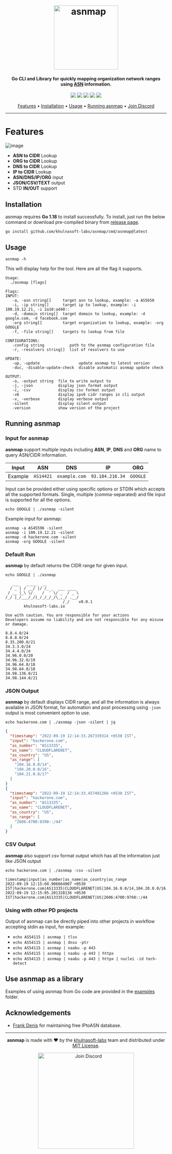 <h1 align="center">
  <img src="https://user-images.githubusercontent.com/8293321/192910103-a5945f2c-fa82-45e1-8568-1e46898ff6c5.png" alt="asnmap" width="200px">
  <br>
</h1>

<h4 align="center">Go CLI and Library for quickly mapping organization network ranges using <a href="https://en.wikipedia.org/wiki/Autonomous_system_(Internet)">ASN</a> information.</h4>

<p align="center">
<a href="https://goreportcard.com/report/github.com/khulnasoft-labs/asnmap"><img src="https://goreportcard.com/badge/github.com/khulnasoft-labs/asnmap"></a>
<a href="https://github.com/khulnasoft-labs/asnmap/issues"><img src="https://img.shields.io/badge/contributions-welcome-brightgreen.svg?style=flat"></a>
<a href="https://github.com/khulnasoft-labs/asnmap/releases"><img src="https://img.shields.io/github/release/khulnasoft-labs/asnmap"></a>
<a href="https://twitter.com/pdiscoveryio"><img src="https://img.shields.io/twitter/follow/pdiscoveryio.svg?logo=twitter"></a>
<a href="https://discord.gg/khulnasoft-labs"><img src="https://img.shields.io/discord/695645237418131507.svg?logo=discord"></a>
</p>

<p align="center">
  <a href="#features">Features</a> •
  <a href="#installation">Installation</a> •
  <a href="#usage">Usage</a> •
  <a href="#running-asnmap">Running asnmap</a> •
  <a href="https://discord.gg/khulnasoft-labs">Join Discord</a>
</p>


****

</div>

# Features

![image](https://user-images.githubusercontent.com/8293321/192092220-5d734305-fd3e-43fb-919a-91ff5296dfd2.png)


- **ASN to CIDR** Lookup
- **ORG to CIDR** Lookup
- **DNS to CIDR** Lookup
- **IP to CIDR** Lookup
- **ASN/DNS/IP/ORG** input
- **JSON/CSV/TEXT** output
- STD **IN/OUT** support 

## Installation

asnmap requires **Go 1.18** to install successfully. To install, just run the below command or download pre-compiled binary from [release page](https://github.com/khulnasoft-labs/asnmap/releases).

```console
go install github.com/khulnasoft-labs/asnmap/cmd/asnmap@latest
```

## Usage

```console
asnmap -h
```

This will display help for the tool. Here are all the flag it supports.

```console
Usage:
  ./asnmap [flags]

Flags:
INPUT:
   -a, -asn string[]     target asn to lookup, example: -a AS5650
   -i, -ip string[]      target ip to lookup, example: -i 100.19.12.21, -i 2a10:ad40::
   -d, -domain string[]  target domain to lookup, example: -d google.com, -d facebook.com
   -org string[]         target organization to lookup, example: -org GOOGLE
   -f, -file string[]    targets to lookup from file

CONFIGURATIONS:
   -config string           path to the asnmap configuration file
   -r, -resolvers string[]  list of resolvers to use

UPDATE:
   -up, -update                 update asnmap to latest version
   -duc, -disable-update-check  disable automatic asnmap update check

OUTPUT:
   -o, -output string  file to write output to
   -j, -json           display json format output
   -c, -csv            display csv format output
   -v6                 display ipv6 cidr ranges in cli output
   -v, -verbose        display verbose output
   -silent             display silent output
   -version            show version of the project
```

## Running asnmap

### Input for asnmap

**asnmap** support multiple inputs including **ASN**, **IP**, **DNS** and **ORG** name to query ASN/CIDR information.


| Input   | ASN       | DNS           | IP              | ORG      |
| ------- | --------- | ------------- | --------------- | -------- |
| Example | `AS14421` | `example.com` | `93.184.216.34` | `GOOGLE` |



Input can be provided either using specific options or STDIN which accepts all the supported formats. Single, multiple (comma-separated) and file input is supported for all the options.

```console
echo GOOGLE | ./asnmap -silent
```

Example input for asnmap:

```console
asnmap -a AS45596 -silent
asnmap -i 100.19.12.21 -silent
asnmap -d hackerone.com -silent
asnmap -org GOOGLE -silent
```

### Default Run

**asnmap** by default returns the CIDR range for given input.

```console
echo GOOGLE | ./asnmap

   ___   _____  __              
  / _ | / __/ |/ /_ _  ___ ____ 
 / __ |_\ \/    /  ' \/ _  / _ \
/_/ |_/___/_/|_/_/_/_/\_,_/ .__/
                         /_/    v0.0.1
		khulnasoft-labs.io

Use with caution. You are responsible for your actions
Developers assume no liability and are not responsible for any misuse or damage.

8.8.4.0/24
8.8.8.0/24
8.35.200.0/21
34.3.3.0/24
34.4.4.0/24
34.96.0.0/20
34.96.32.0/19
34.96.64.0/18
34.98.64.0/18
34.98.136.0/21
34.98.144.0/21
```
### JSON Output

**asnmap** by default displays CIDR range, and all the information is always available in JSON format, for automation and post processing using `-json` output is most convenient option to use.

```console
echo hackerone.com | ./asnmap -json -silent | jq
```

```json
{
  "timestamp": "2022-09-19 12:14:33.267339314 +0530 IST",
  "input": "hackerone.com",
  "as_number": "AS13335",
  "as_name": "CLOUDFLARENET",
  "as_country": "US",
  "as_range": [
    "104.16.0.0/14",
    "104.20.0.0/16",
    "104.21.0.0/17"
  ]
}
{
  "timestamp": "2022-09-19 12:14:33.457401266 +0530 IST",
  "input": "hackerone.com",
  "as_number": "AS13335",
  "as_name": "CLOUDFLARENET",
  "as_country": "US",
  "as_range": [
    "2606:4700:8390::/44"
  ]
}
```
### CSV Output

**asnmap** also support csv format output which has all the information just like JSON output

```console
echo hackerone.com | ./asnmap -csv -silent
```

```console
timestamp|input|as_number|as_name|as_country|as_range
2022-09-19 12:15:04.906664007 +0530 IST|hackerone.com|AS13335|CLOUDFLARENET|US|104.16.0.0/14,104.20.0.0/16,104.21.0.0/17
2022-09-19 12:15:05.201328136 +0530 IST|hackerone.com|AS13335|CLOUDFLARENET|US|2606:4700:9760::/44
```

### Using with other PD projects

Output of asnmap can be directly piped into other projects in workflow accepting stdin as input, for example:

- `echo AS54115 | asnmap | tlsx`
- `echo AS54115 | asnmap | dnsx -ptr`
- `echo AS54115 | asnmap | naabu -p 443`
- `echo AS54115 | asnmap | naabu -p 443 | httpx`
- `echo AS54115 | asnmap | naabu -p 443 | httpx | nuclei -id tech-detect`

## Use asnmap as a library

Examples of using asnmap from Go code are provided in the [examples](examples/) folder.

## Acknowledgements

- [Frank Denis](https://github.com/jedisct1/) for maintaining free IPtoASN database.

-----

<div align="center">

**asnmap** is made with ❤️ by the [khulnasoft-labs](https://khulnasoft-labs.io) team and distributed under [MIT License](LICENSE).


<a href="https://discord.gg/khulnasoft-labs"><img src="https://raw.githubusercontent.com/khulnasoft-labs/nuclei-burp-plugin/main/static/join-discord.png" width="300" alt="Join Discord"></a>

</div>
